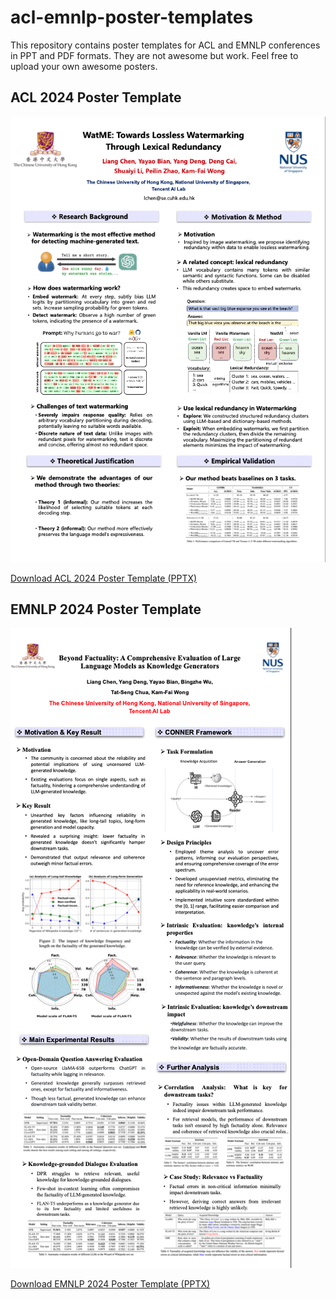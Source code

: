 # acl-emnlp-poster-templates

This repository contains poster templates for ACL and EMNLP conferences in PPT and PDF formats. They are not awesome but work. Feel free to upload your own awesome posters.

## ACL 2024 Poster Template

![ACL 2024 Poster Preview](https://github.com/ChanLiang/acl-emnlp-poster-templates/raw/main/ACL/acl2024-poster.png)

[Download ACL 2024 Poster Template (PPTX)](https://github.com/ChanLiang/acl-emnlp-poster-templates/raw/main/ACL/acl2024-poster.pptx)

## EMNLP 2024 Poster Template

![EMNLP 2024 Poster Preview](https://github.com/ChanLiang/acl-emnlp-poster-templates/raw/main/EMNLP/emnlp2024-poster.png)

[Download EMNLP 2024 Poster Template (PPTX)](https://github.com/ChanLiang/acl-emnlp-poster-templates/raw/main/EMNLP/emnlp2024-poster.pptx)
